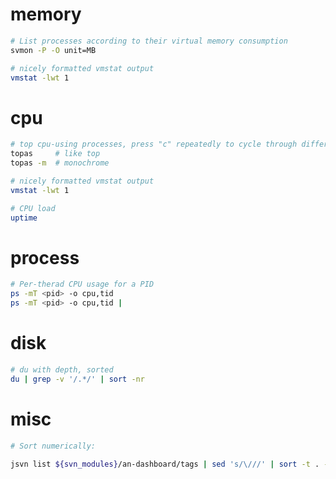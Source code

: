 


# memory
```bash
# List processes according to their virtual memory consumption
svmon -P -O unit=MB

# nicely formatted vmstat output
vmstat -lwt 1
```


# cpu

```bash
# top cpu-using processes, press "c" repeatedly to cycle through different cpu views
topas     # like top
topas -m  # monochrome

# nicely formatted vmstat output
vmstat -lwt 1

# CPU load
uptime
```


# process

```bash
# Per-therad CPU usage for a PID
ps -mT <pid> -o cpu,tid 
ps -mT <pid> -o cpu,tid | 
```



# disk

```bash
# du with depth, sorted 
du | grep -v '/.*/' | sort -nr
```


# misc

```bash
# Sort numerically:

jsvn list ${svn_modules}/an-dashboard/tags | sed 's/\///' | sort -t . -k 1,1n -k 2,2n -k 3,3n
```




